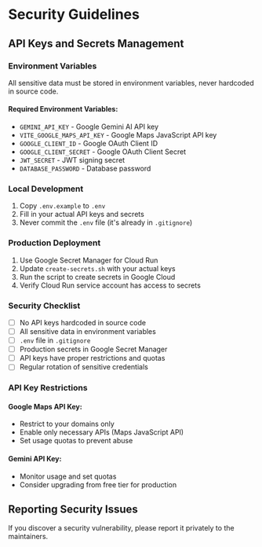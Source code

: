 # Security Guidelines

## API Keys and Secrets Management

### Environment Variables
All sensitive data must be stored in environment variables, never hardcoded in source code.

#### Required Environment Variables:
- `GEMINI_API_KEY` - Google Gemini AI API key
- `VITE_GOOGLE_MAPS_API_KEY` - Google Maps JavaScript API key
- `GOOGLE_CLIENT_ID` - Google OAuth Client ID
- `GOOGLE_CLIENT_SECRET` - Google OAuth Client Secret
- `JWT_SECRET` - JWT signing secret
- `DATABASE_PASSWORD` - Database password

### Local Development
1. Copy `.env.example` to `.env`
2. Fill in your actual API keys and secrets
3. Never commit the `.env` file (it's already in `.gitignore`)

### Production Deployment
1. Use Google Secret Manager for Cloud Run
2. Update `create-secrets.sh` with your actual keys
3. Run the script to create secrets in Google Cloud
4. Verify Cloud Run service account has access to secrets

### Security Checklist
- [ ] No API keys hardcoded in source code
- [ ] All sensitive data in environment variables
- [ ] `.env` file in `.gitignore`
- [ ] Production secrets in Google Secret Manager
- [ ] API keys have proper restrictions and quotas
- [ ] Regular rotation of sensitive credentials

### API Key Restrictions
#### Google Maps API Key:
- Restrict to your domains only
- Enable only necessary APIs (Maps JavaScript API)
- Set usage quotas to prevent abuse

#### Gemini API Key:
- Monitor usage and set quotas
- Consider upgrading from free tier for production

## Reporting Security Issues
If you discover a security vulnerability, please report it privately to the maintainers.
